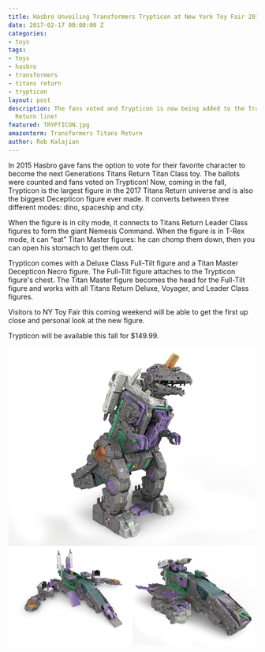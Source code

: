 ```yaml
---
title: Hasbro Unveiling Transformers Trypticon at New York Toy Fair 2017
date: 2017-02-17 00:00:00 Z
categories:
- toys
tags:
- toys
- hasbro
- transformers
- titans return
- trypticon
layout: post
description: The fans voted and Trypticon is now being added to the Transformers Titans
  Return line!
featured: TRYPTICON.jpg
amazonterm: Transformers Titans Return
author: Rob Kalajian
---
```


In 2015 Hasbro gave fans the option to vote for their favorite character to become the next Generations Titans Return Titan Class toy. The ballots were counted and fans voted on Trypticon! Now, coming in the fall, Trypticon is the largest figure in the 2017 Titans Return universe and is also the biggest Decepticon figure ever made. It converts between three different modes: dino, spaceship and city.

When the figure is in city mode, it connects to Titans Return Leader Class figures to form the giant Nemesis Command. When the figure is in T-Rex mode, it can “eat” Titan Master figures: he can chomp them down, then you can open his stomach to get them out.

Trypticon comes with a Deluxe Class Full-Tilt figure and a Titan Master Decepticon Necro figure. The Full-Tilt figure attaches to the Trypticon figure's chest. The Titan Master figure becomes the head for the Full-Tilt figure and works with all Titans Return Deluxe, Voyager, and Leader Class figures.

Visitors to NY Toy Fair this coming weekend will be able to get the first up close and personal look at the new figure.

Trypticon will be available this fall for $149.99.

![Trypticon](/images/transformers/trypticon.jpg)
